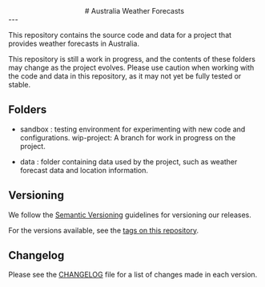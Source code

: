 <center> 
# Australia Weather Forecasts</center>
---


This repository contains the source code and data for a project that provides weather forecasts in Australia.

This repository is still a work in progress, and the contents of these folders may change as the project evolves. Please use caution when working with the code and data in this repository, as it may not yet be fully tested or stable.

## Folders

* sandbox : testing environment for experimenting with new code and configurations.
wip-project: A branch for work in progress on the project.

* data :  folder containing data used by the project, such as weather forecast data and location information.


## Versioning

We follow the [Semantic Versioning](https://semver.org/) guidelines for versioning our releases.

For the versions available, see the [tags on this repository](https://github.com/your-username/your-project/tags).

## Changelog

Please see the [CHANGELOG](CHANGELOG.md) file for a list of changes made in each version.
